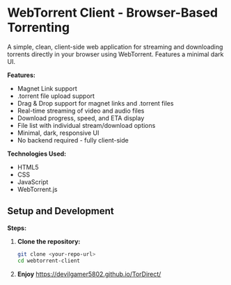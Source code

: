 # WebTorrent Client - Browser-Based Torrenting

A simple, clean, client-side web application for streaming and downloading torrents directly in your browser using WebTorrent. Features a minimal dark UI.

**Features:**

*   Magnet Link support
*   .torrent file upload support
*   Drag & Drop support for magnet links and .torrent files
*   Real-time streaming of video and audio files
*   Download progress, speed, and ETA display
*   File list with individual stream/download options
*   Minimal, dark, responsive UI
*   No backend required - fully client-side

**Technologies Used:**

*   HTML5
*   CSS
*   JavaScript
*   WebTorrent.js

## Setup and Development


**Steps:**

1.  **Clone the repository:**
    ```bash
    git clone <your-repo-url>
    cd webtorrent-client
    ```
2. **Enjoy**
   https://devilgamer5802.github.io/TorDirect/
